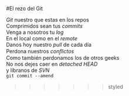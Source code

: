 #El rezo del Git

*Git* nuestro que estas en los repos  
 Comprimidos sean tus *commits*  
 Venga a nosotros tu *log*  
 En el local como en el *remote*  
 Danos hoy nuestro *pull* de cada día  
 Perdona nuestros *conﬂictos*  
 Como también perdonamos los de otros geeks  
 No nos dejes caer en *detached HEAD*  
 y líbranos de *SVN*  
 `git commit --amend`
>>>>>>> styled

